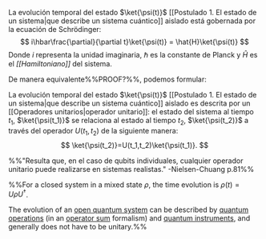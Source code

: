 La evolución temporal del estado $\ket{\psi(t)}$ [[Postulado 1. El estado de un sistema|que describe un sistema cuántico]] aislado está gobernada por la ecuación de Schrödinger:
$$
i\hbar\frac{\partial}{\partial t}\ket{\psi(t)} = \hat{H}\ket{\psi(t)}
$$
Donde $i$ representa la unidad imaginaria, $\hbar$ es la constante de Planck y $\hat{H}$ es el _[[Hamiltoniano]]_ del sistema.

De manera equivalente%%PROOF?%%, podemos formular:

La evolución temporal del estado $\ket{\psi(t)}$ [[Postulado 1. El estado de un sistema|que describe un sistema cuántico]] aislado es descrita por un [[Operadores unitarios|operador unitario]]: el estado del sistema al tiempo $t_1$, $\ket{\psi(t_1)}$ se relaciona al estado al tiempo $t_2$, $\ket{\psi(t_2)}$ a través del operador $U(t_1,t_2)$ de la siguiente manera:
$$
\ket{\psi(t_2)}=U(t_1,t_2)\ket{\psi(t_1)}.
$$

%%"Resulta que, en el caso de qubits individuales, cualquier operador unitario puede realizarse en sistemas realistas." -Nielsen-Chuang p.81%%

%%For a closed system in a mixed state _ρ_, the time evolution is $\rho(t)=U\rho U^\dagger$.

The evolution of an [open quantum system](https://en.wikipedia.org/wiki/Open_quantum_system "Open quantum system") can be described by [quantum operations](https://en.wikipedia.org/wiki/Quantum_operation "Quantum operation") (in an [operator sum](https://en.wikipedia.org/wiki/Quantum_operation#Statement_of_the_theorem "Quantum operation") formalism) and [quantum instruments](https://en.wikipedia.org/wiki/Quantum_instrument "Quantum instrument"), and generally does not have to be unitary.%%